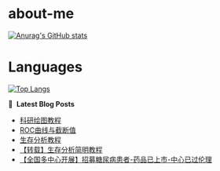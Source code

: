 # about-me
[![Anurag's GitHub stats](https://github-readme-stats.vercel.app/api?username=whitewatercn)](https://github.com/anuraghazra/github-readme-stats)

# Languages
[![Top Langs](https://github-readme-stats.vercel.app/api/top-langs/?username=whitewatercn)](https://github.com/anuraghazra/github-readme-stats)

📕 &nbsp;**Latest Blog Posts**
<!-- BLOG-POST-LIST:START -->
- [科研绘图教程](https://forum.beginner.center/t/topic/1362/1)
- [ROC曲线与截断值](https://forum.beginner.center/t/topic/1361/1)
- [生存分析教程](https://forum.beginner.center/t/topic/1360/1)
- [【转载】生存分析简明教程](https://forum.beginner.center/t/topic/1359/1)
- [【全国多中心开展】招募糖尿病患者-药品已上市-中心已过伦理](https://forum.beginner.center/t/topic/1200/5)
<!-- BLOG-POST-LIST:END -->
